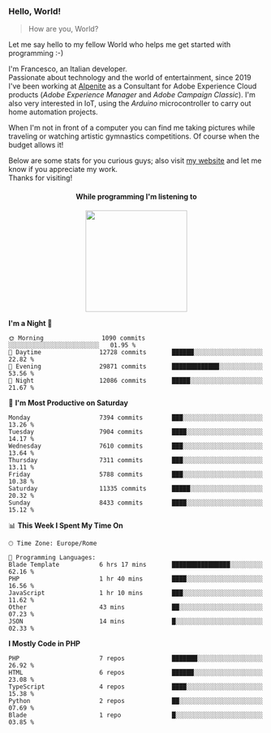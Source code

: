 ### Hello, World!

> How are you, World?

Let me say hello to my fellow World who helps me get started with programming :-)

I'm Francesco, an Italian developer.  
Passionate about technology and the world of entertainment, since 2019 I've been working at [Alpenite](https://www.alpenite.com) as a Consultant for Adobe Experience Cloud products (*Adobe Experience Manager* and *Adobe Campaign Classic*). I'm also very interested in IoT, using the *Arduino* microcontroller to carry out home automation projects.

When I'm not in front of a computer you can find me taking pictures while traveling or watching artistic gymnastics competitions. Of course when the budget allows it!

Below are some stats for you curious guys; also visit [my website](https://www.francescorega.eu) and let me know if you appreciate my work.  
Thanks for visiting!

<div align="center">
  <h4>While programming I'm listening to</h4>
  <a href="https://apps.francescorega.eu/now-playing/11147232609" target="_blank"><img src="https://apps.francescorega.eu/now-playing/11147232609" width="200"></a>
</div>

<!--START_SECTION:waka-->
**I'm a Night 🦉** 

```text
🌞 Morning                1090 commits        ░░░░░░░░░░░░░░░░░░░░░░░░░   01.95 % 
🌆 Daytime                12728 commits       ██████░░░░░░░░░░░░░░░░░░░   22.82 % 
🌃 Evening                29871 commits       █████████████░░░░░░░░░░░░   53.56 % 
🌙 Night                  12086 commits       █████░░░░░░░░░░░░░░░░░░░░   21.67 % 
```
📅 **I'm Most Productive on Saturday** 

```text
Monday                   7394 commits        ███░░░░░░░░░░░░░░░░░░░░░░   13.26 % 
Tuesday                  7904 commits        ████░░░░░░░░░░░░░░░░░░░░░   14.17 % 
Wednesday                7610 commits        ███░░░░░░░░░░░░░░░░░░░░░░   13.64 % 
Thursday                 7311 commits        ███░░░░░░░░░░░░░░░░░░░░░░   13.11 % 
Friday                   5788 commits        ███░░░░░░░░░░░░░░░░░░░░░░   10.38 % 
Saturday                 11335 commits       █████░░░░░░░░░░░░░░░░░░░░   20.32 % 
Sunday                   8433 commits        ████░░░░░░░░░░░░░░░░░░░░░   15.12 % 
```


📊 **This Week I Spent My Time On** 

```text
🕑︎ Time Zone: Europe/Rome

💬 Programming Languages: 
Blade Template           6 hrs 17 mins       ████████████████░░░░░░░░░   62.16 % 
PHP                      1 hr 40 mins        ████░░░░░░░░░░░░░░░░░░░░░   16.56 % 
JavaScript               1 hr 10 mins        ███░░░░░░░░░░░░░░░░░░░░░░   11.62 % 
Other                    43 mins             ██░░░░░░░░░░░░░░░░░░░░░░░   07.23 % 
JSON                     14 mins             █░░░░░░░░░░░░░░░░░░░░░░░░   02.33 % 
```

**I Mostly Code in PHP** 

```text
PHP                      7 repos             ███████░░░░░░░░░░░░░░░░░░   26.92 % 
HTML                     6 repos             ██████░░░░░░░░░░░░░░░░░░░   23.08 % 
TypeScript               4 repos             ████░░░░░░░░░░░░░░░░░░░░░   15.38 % 
Python                   2 repos             ██░░░░░░░░░░░░░░░░░░░░░░░   07.69 % 
Blade                    1 repo              █░░░░░░░░░░░░░░░░░░░░░░░░   03.85 % 
```




<!--END_SECTION:waka-->

